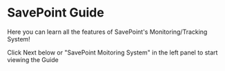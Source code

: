 # SavePoint Guide

Here you can learn all the features of SavePoint's Monitoring/Tracking System!

Click Next below or  "SavePoint Moitoring System" in the left panel to start viewing the Guide

